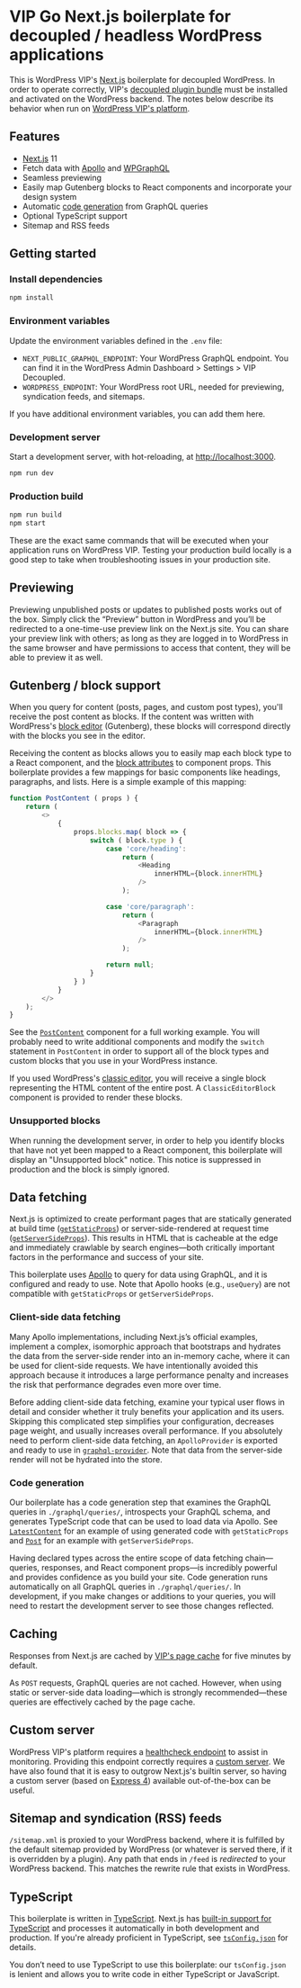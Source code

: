 # VIP Go Next.js boilerplate for decoupled / headless WordPress applications

This is WordPress VIP's [Next.js][nextjs] boilerplate for decoupled WordPress. In order to operate correctly, VIP's [decoupled plugin bundle][bundle] must be installed and activated on the WordPress backend. The notes below describe its behavior when run on [WordPress VIP's platform][wpvip].

## Features

+ [Next.js][nextjs] 11
+ Fetch data with [Apollo][apollo] and [WPGraphQL][wpgraphql]
+ Seamless previewing
+ Easily map Gutenberg blocks to React components and incorporate your design system
+ Automatic [code generation][code-generation] from GraphQL queries
+ Optional TypeScript support
+ Sitemap and RSS feeds

## Getting started

### Install dependencies

```sh
npm install
```

### Environment variables

Update the environment variables defined in the `.env` file:

+ `NEXT_PUBLIC_GRAPHQL_ENDPOINT`: Your WordPress GraphQL endpoint. You can find it in the WordPress Admin Dashboard > Settings > VIP Decoupled.
+ `WORDPRESS_ENDPOINT`: Your WordPress root URL, needed for previewing, syndication feeds, and sitemaps.

If you have additional environment variables, you can add them here.

### Development server

Start a development server, with hot-reloading, at [http://localhost:3000][local].

```sh
npm run dev
```

### Production build

```sh
npm run build
npm start
```

These are the exact same commands that will be executed when your application runs on WordPress VIP. Testing your production build locally is a good step to take when troubleshooting issues in your production site.

## Previewing

Previewing unpublished posts or updates to published posts works out of the box. Simply click the “Preview” button in WordPress and you’ll be redirected to a one-time-use preview link on the Next.js site. You can share your preview link with others; as long as they are logged in to WordPress in the same browser and have permissions to access that content, they will be able to preview it as well.

## Gutenberg / block support

When you query for content (posts, pages, and custom post types), you'll receive the post content as blocks. If the content was written with WordPress's [block editor][gutenberg] (Gutenberg), these blocks will correspond directly with the blocks you see in the editor.

Receiving the content as blocks allows you to easily map each block type to a React component, and the [block attributes][block-attributes] to component props. This boilerplate provides a few mappings for basic components like headings, paragraphs, and lists. Here is a simple example of this mapping:

```js
function PostContent ( props ) {
	return (
		<>
			{
				props.blocks.map( block => {
					switch ( block.type ) {
						case 'core/heading':
							return (
								<Heading
									innerHTML={block.innerHTML}
								/>
							);

						case 'core/paragraph':
							return (
								<Paragraph
									innerHTML={block.innerHTML}
								/>
							);

						return null;
					}
				} )
			}
		</>
	);
}
```

See the [`PostContent`][post-content] component for a full working example. You will probably need to write additional components and modify the `switch` statement in `PostContent` in order to support all of the block types and custom blocks that you use in your WordPress instance.

If you used WordPress's [classic editor][classic-editor], you will receive a single block representing the HTML content of the entire post. A `ClassicEditorBlock` component is provided to render these blocks.

### Unsupported blocks

When running the development server, in order to help you identify blocks that have not yet been mapped to a React component, this boilerplate will display an "Unsupported block" notice. This notice is suppressed in production and the block is simply ignored.

## Data fetching

Next.js is optimized to create performant pages that are statically generated at build time ([`getStaticProps`][get-static-props]) or server-side-rendered at request time ([`getServerSideProps`][get-server-side-props]). This results in HTML that is cacheable at the edge and immediately crawlable by search engines—both critically important factors in the performance and success of your site.

This boilerplate uses [Apollo][apollo] to query for data using GraphQL, and it is configured and ready to use. Note that Apollo hooks (e.g., `useQuery`) are not compatible with `getStaticProps` or `getServerSideProps`.

### Client-side data fetching

Many Apollo implementations, including Next.js’s official examples, implement a complex, isomorphic approach that bootstraps and hydrates the data from the server-side render into an in-memory cache, where it can be used for client-side requests. We have intentionally avoided this approach because it introduces a large performance penalty and increases the risk that performance degrades even more over time.

Before adding client-side data fetching, examine your typical user flows in detail and consider whether it truly benefits your application and its users. Skipping this complicated step simplifies your configuration, decreases page weight, and usually increases overall performance. If you absolutely need to perform client-side data fetching, an `ApolloProvider` is exported and ready to use in [`graphql-provider`][apollo-provider]. Note that data from the server-side render will not be hydrated into the store.

### Code generation

Our boilerplate has a code generation step that examines the GraphQL queries in `./graphql/queries/`, introspects your GraphQL schema, and generates TypeScript code that can be used to load data via Apollo. See [`LatestContent`][latest-content] for an example of using generated code with `getStaticProps` and [`Post`][post] for an example with `getServerSideProps`.

Having declared types across the entire scope of data fetching chain—queries, responses, and React component props—is incredibly powerful and provides confidence as you build your site. Code generation runs automatically on all GraphQL queries in `./graphql/queries/`. In development, if you make changes or additions to your queries, you will need to restart the development server to see those changes reflected.

## Caching

Responses from Next.js are cached by [VIP's page cache][page-cache] for five minutes by default.

As `POST` requests, GraphQL queries are not cached. However, when using static or server-side data loading—which is strongly recommended—these queries are effectively cached by the page cache.

## Custom server

WordPress VIP's platform requires a [healthcheck endpoint][healthcheck] to assist in monitoring. Providing this endpoint correctly requires a [custom server][custom-server]. We have also found that it is easy to outgrow Next.js's builtin server, so having a custom server (based on [Express 4][express]) available out-of-the-box can be useful.

## Sitemap and syndication (RSS) feeds

`/sitemap.xml` is proxied to your WordPress backend, where it is fulfilled by the default sitemap provided by WordPress (or whatever is served there, if it is overridden by a plugin). Any path that ends in `/feed` is *redirected* to your WordPress backend. This matches the rewrite rule that exists in WordPress.

## TypeScript

This boilerplate is written in [TypeScript][typescript]. Next.js has [built-in support for TypeScript][nextjs-ts] and processes it automatically in both development and production. If you're already proficient in TypeScript, see [`tsConfig.json`][ts-config] for details.

You don’t need to use TypeScript to use this boilerplate: our `tsConfig.json` is lenient and allows you to write code in either TypeScript or JavaScript.

[apollo]: https://www.apollographql.com
[apollo-provider]: https://github.com/Automattic/vip-go-nextjs-skeleton/blob/main/graphql/apollo-provider.tsx
[block-attributes]: https://developer.wordpress.org/block-editor/reference-guides/block-api/block-attributes/
[bundle]: https://github.com/Automattic/vip-decoupled-bundle
[classic-editor]: https://wordpress.com/support/classic-editor-guide/
[code-generation]: https://www.graphql-code-generator.com
[custom-server]: https://nextjs.org/docs/advanced-features/custom-server
[express]: https://expressjs.com
[get-server-side-props]: https://nextjs.org/docs/basic-features/data-fetching#getserversideprops-server-side-rendering
[get-static-props]: https://nextjs.org/docs/basic-features/data-fetching#getstaticprops-static-generation
[gutenberg]: https://developer.wordpress.org/block-editor/
[healthcheck]: https://docs.wpvip.com/technical-references/vip-platform/node-js/#h-requirement-1-exposing-a-health-route
[latest-content]: https://github.com/Automattic/vip-go-nextjs-skeleton/blob/main/pages/latest/%5Bcontent_type%5D.tsx
[local]: http://localhost:3000
[nextjs-ts]: https://nextjs.org/docs/basic-features/typescript
[nextjs]: https://nextjs.org
[page-cache]: https://docs.wpvip.com/technical-references/caching/page-cache/
[post]: https://github.com/Automattic/vip-go-nextjs-skeleton/blob/main/pages/%5B...slug%5D.tsx
[post-content]: https://github.com/Automattic/vip-go-nextjs-skeleton/blob/main/components/PostContent/PostContent.tsx
[ts-config]: https://github.com/Automattic/vip-go-nextjs-skeleton/blob/main/tsconfig.json
[typescript]: https://www.typescriptlang.org
[wpgraphql]: https://www.wpgraphql.com
[wpvip]: https://wpvip.com
